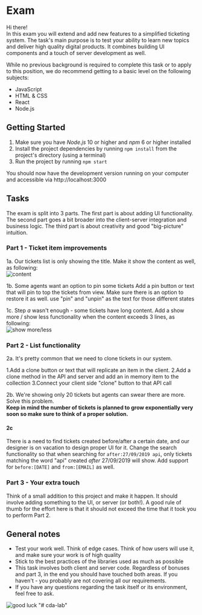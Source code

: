 # Exam

Hi there!  
In this exam you will extend and add new features to a simplified ticketing system.
The task's main purpose is to test your ability to learn new topics and deliver high quality digital products. It combines building UI components and a touch of server development as well.

While no previous background is required to complete this task or to apply to this position, we do recommend getting to a basic level on the following subjects:

-   JavaScript
-   HTML & CSS
-   React
-   Node.js

## Getting Started

1. Make sure you have _Node.js_ 10 or higher and _npm_ 6 or higher installed
2. Install the project dependencies by running `npm install` from the project's directory (using a terminal)
3. Run the project by running `npm start`

You should now have the development version running on your computer and accessible via http://localhost:3000

## Tasks

The exam is split into 3 parts. The first part is about adding UI functionality. The second part goes a bit broader into the client-server integration and business logic.
The third part is about creativity and good "big-picture" intuition.

### Part 1 - Ticket item improvements

1a. Our tickets list is only showing the title. Make it show the content as well, as following:  
![content](https://d2x3xhvgiqkx42.cloudfront.net/3d412e82-d97e-487e-b1a3-41a6bd24a05b/b9bd9ddb-c0bf-4b55-888e-747f0d6524c8/2019/09/27/6fec98b0-c9cd-4583-ac9f-eaf8983c4061/6043b7ba-e795-4807-8aca-9f693c0450eb.png)

1b.
Some agents want an option to pin some tickets
Add a pin button or text that will pin to top the tickets from view. Make sure there is an option to restore it as well.
use "pin" and "unpin" as the text for those different states

1c.
Step _a_ wasn't enough - some tickets have long content. Add a show more / show less functionality when the content exceeds 3 lines, as following:  
![show more/less](https://d2x3xhvgiqkx42.cloudfront.net/3d412e82-d97e-487e-b1a3-41a6bd24a05b/b9bd9ddb-c0bf-4b55-888e-747f0d6524c8/2019/09/27/fd41c164-d566-471e-9723-e785b313845a/738cbaa0-93e8-4f02-861d-6fab92c608bd.gif)

### Part 2 - List functionality

2a.
It's pretty common that we need to clone tickets in our system.

1.Add a clone button or text that will replicate an item in the client.
2.Add a clone method in the API and server and add an in memory item to the collection
3.Connect your client side "clone" button to that API call

2b. We're showing only 20 tickets but agents can swear there are more. Solve this problem.  
**Keep in mind the number of tickets is planned to grow exponentially very soon so make sure to think of a proper solution.**

#### 2c

There is a need to find tickets created before/after a certain date, and our designer is on vacation to design proper UI for it. Change the search functionality so that when searching for `after:27/09/2019 api`, only tickets matching the word "api" created _after_ 27/09/2019 will show. Add support for `before:[DATE]` and `from:[EMAIL]` as well.

### Part 3 - Your extra touch

Think of a small addition to this project and make it happen.
It should involve adding something to the UI, or server (or both!).
A good rule of thumb for the effort here is that it should not exceed the time that it took you to perform Part 2.

## General notes

-   Test your work well. Think of edge cases. Think of how users will use it, and make sure your work is of high quality
-   Stick to the best practices of the libraries used as much as possible
-   This task involves both client and server code. Regardless of bonuses and part 3, in the end you should have touched both areas. If you haven't - you probably are not covering all our requirements.
-   If you have any questions regarding the task itself or its environment, feel free to ask.

![good luck](https://media.giphy.com/media/12XDYvMJNcmLgQ/giphy.gif)
"# cda-lab" 
